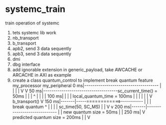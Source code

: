 # systemc_train
train operation of systemc
1.  tets systemc lib work
2.  nb_transport
3.  b_transport
4.  apb2, send 3 data sequently
5.  apb3, send 3 data sequently
6.  dmi
7.  dbg interface
8.  add ignorable extension in generic_payload, take AWCACHE or ARCACHE in AXI as example
9.  create a class quantum_control to implement break quantum feature
            my_processor    my_peripheral
0   ms|-------------------------------------
      |         |                  |
      |         V                  V
50  ms|-------------------------------------sc_current_time() = 50ms
      |       | |                  ^
      |       | |                  |
100 ms|       | |                  |        local_quantum_time = 100ms
      |       | |                  |
      |       | V   b_transport()  V
150 ms|-------|-----============>-----------
      |       | | break quantum    ^
      |       | |                  |        sc_time(50, SC_MS)
      |       | V                  v
200 ms|-------|-----------------------------
      |       |  new quantum size = 50ms
      |       |
250 ms|       V predicted quantum size = 200ms
      |
      |
      V